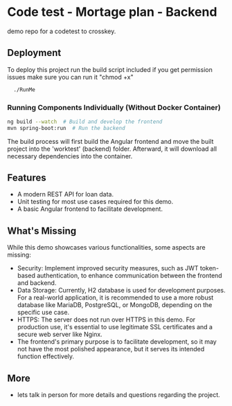 
# Code test - Mortage plan - Backend

demo repo for a codetest to crosskey.


## Deployment

To deploy this project run the build script included if you get permission issues make sure you can run it "chmod +x"

```bash
  ./RunMe
```

### Running Components Individually (Without Docker Container)
```bash
ng build --watch  # Build and develop the frontend
mvn spring-boot:run  # Run the backend
```

The build process will first build the Angular frontend and move the built project into the 'worktest' (backend) folder. Afterward, it will download all necessary dependencies into the container.



## Features

- A modern REST API for loan data.
- Unit testing for most use cases required for this demo.
- A basic Angular frontend to facilitate development.

## What's Missing
While this demo showcases various functionalities, some aspects are missing:

- Security: Implement improved security measures, such as JWT token-based authentication, to enhance communication between the frontend and backend.
- Data Storage: Currently, H2 database is used for development purposes. For a real-world application, it is recommended to use a more robust database like MariaDB, PostgreSQL, or MongoDB, depending on the specific use case.
- HTTPS: The server does not run over HTTPS in this demo. For production use, it's essential to use legitimate SSL certificates and a secure web server like Nginx.
- The frontend's primary purpose is to facilitate development, so it may not have the most polished appearance, but it serves its intended function effectively.


## More
- lets talk in person for more details and questions regarding the project.